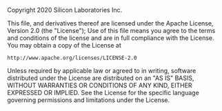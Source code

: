 Copyright 2020 Silicon Laboratories Inc.
  
This file, and derivatives thereof are licensed under the
Apache License, Version 2.0 (the "License");
Use of this file means you agree to the terms and conditions
of the license and are in full compliance with the License.
You may obtain a copy of the License at
  
    http://www.apache.org/licenses/LICENSE-2.0
  
Unless required by applicable law or agreed to in writing, software
distributed under the License are distributed on an "AS IS" BASIS,
WITHOUT WARRANTIES OR CONDITIONS OF ANY KIND, EITHER EXPRESSED OR IMPLIED.
See the License for the specific language governing permissions and
limitations under the License.